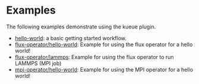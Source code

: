 # Examples

The following examples demonstrate using the kueue plugin.

 - [hello-world](hello-world): a basic getting started workflow.
 - [flux-operator/hello-world](flux-operator/hello-world): Example for using the flux operator for a hello world!
 - [flux-operator/lammps](flux-operator/lammps): Example for using the flux operator to run LAMMPS (MPI job)
 - [mpi-operator/hello-world](mpi-operator/hello-world): Example for using the MPI operator for a hello world!
